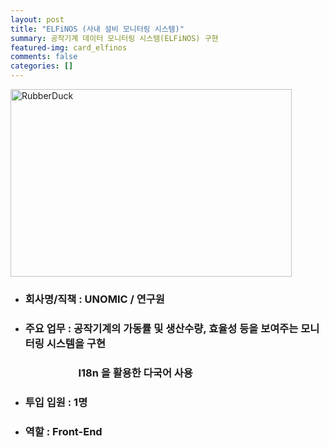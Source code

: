 ```yaml
---
layout: post
title: "ELFiNOS (사내 설비 모니터링 시스템)"
summary: 공작기계 데이터 모니터링 시스템(ELFiNOS) 구현
featured-img: card_elfinos
comments: false
categories: []
---
```


<img src="../assets/img/posts/elfinos01.jpeg" width="450px" height="300px" title="HomepageWeb" alt="RubberDuck"/><br/>

<!-- # 사내 모니터링 시스템(ELFiNOS) -->

- ### 회사명/직책 : UNOMIC / 연구원<br>
- ### 주요 업무 : 공작기계의 가동률 및 생산수량, 효율성 등을 보여주는 모니터링 시스템을 구현<br>

### &nbsp;&nbsp;&nbsp;&nbsp;&nbsp;&nbsp;&nbsp;&nbsp;&nbsp;&nbsp;&nbsp;&nbsp;&nbsp;&nbsp;&nbsp;&nbsp;&nbsp;&nbsp;&nbsp;&nbsp;&nbsp;&nbsp;&nbsp;&nbsp;&nbsp;&nbsp;&nbsp;&nbsp;I18n 을 활용한 다국어 사용<br>

- ### 투입 입원 : 1명<br>
- ### 역할 : Front-End

<!-- <img src="../assets/img/posts/idoo_list.jpeg" width="450px" title="HomepageWeb"/><br/> -->

<!-- ---
layout: post
---
You’ll find this post in your `_posts` directory. Go ahead and edit it and re-build the site to see your changes. You can rebuild the site in many different ways, but the most common way is to run `jekyll serve`, which launches a web server and auto-regenerates your site when a file is updated.

To add new posts, simply add a file in the `_posts` directory that follows the convention `YYYY-MM-DD-name-of-post.ext` and includes the necessary front matter. Take a look at the source for this post to get an idea about how it works.

Jekyll also offers powerful support for code snippets:

{% highlight ruby %}
def print_hi(name)
  puts "Hi, #{name}"
end
print_hi('Tom')
#=> prints 'Hi, Tom' to STDOUT.
{% endhighlight %}

Check out the [Jekyll docs][jekyll-docs] for more info on how to get the most out of Jekyll. File all bugs/feature requests at [Jekyll’s GitHub repo][jekyll-gh]. If you have questions, you can ask them on [Jekyll Talk][jekyll-talk].

[jekyll-docs]: http://jekyllrb.com/docs/home
[jekyll-gh]:   https://github.com/jekyll/jekyll
[jekyll-talk]: https://talk.jekyllrb.com/ -->
